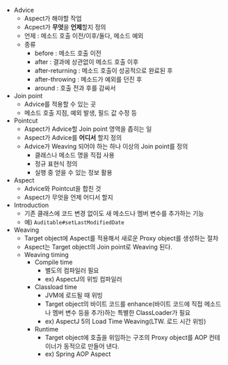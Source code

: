 * Advice
    * Aspect가 해야할 작업
    * Acpect가 **무엇**을 **언제**할지 정의
    * 언제 : 메소드 호출 이전/이후/둘다, 메소드 예외
    * 종류
        * before : 메소드 호출 이전
        * after : 결과에 상관없이 메소드 호출 이후
        * after-returning : 메소드 호출이 성공적으로 완료된 후
        * after-throwing : 메소드가 예외를 던진 후
        * around : 호출 전과 후를 감싸서
* Join point
    * Advice를 적용할 수 있는 곳
    * 메소드 호출 지점, 예외 발생, 필드 값 수정 등
* Pointcut
    * Aspect가 Advice할 Join point 영역을 좁히는 일
    * Aspect가 Advice를 **어디서** 할지 정의
    * Advice가 Weaving 되어야 하는 하나 이상의 Join point를 정의
        * 클래스나 메소드 명을 직접 사용
        * 정규 표현식 정의
        * 실행 중 얻을 수 있는 정보 활용
* Aspect
    * Advice와 Pointcut을 합친 것
    * Aspect가 무엇을 언제 어디서 할지
* Introduction
    * 기존 클래스에 코드 변경 없이도 새 메소드나 멤버 변수를 추가하는 기능
    * 예) ```Auditable#setLastModifiedDate```
* Weaving
    * Target object에 Aspect를 적용해서 새로운 Proxy object를 생성하는 절차
    * Aspect는 Target object의 Join point로 Weaving 된다.
    * Weaving timing
        * Compile time
            * 별도의 컴파일러 필요
            * ex) AspectJ의 위빙 컴파일러
        * Classload time
            * JVM에 로드될 때 위빙
            * Target object의 바이트 코드를 enhance(바이트 코드에 직접 메소드나 멤버 변수 등을 추가)하는 특별한 ClassLoader가 필요
            * ex) AspectJ 5의 Load Time Weaving(LTW. 로드 시간 위빙)
        * Runtime
            * Target object에 호출을 위임하는 구조의 Proxy object를 AOP 컨테이너가 동적으로 만들어 낸다.
            * ex) Spring AOP Aspect
